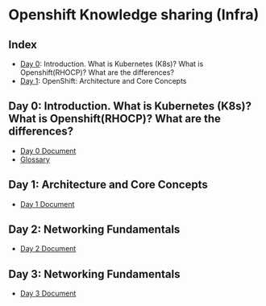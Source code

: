# Openshift Knowledge sharing (Infra)

## Index
- [Day 0](#day-0): Introduction. What is Kubernetes (K8s)? What is Openshift(RHOCP)? What are the differences?
- [Day 1](#day-1): OpenShift: Architecture and Core Concepts

## Day 0: Introduction. What is Kubernetes (K8s)? What is Openshift(RHOCP)? What are the differences?

* [Day 0 Document](./day-0/day-0.md)
* [Glossary](./day-0/glossary.md)

## Day 1: Architecture and Core Concepts

* [Day 1 Document](./day-1/day-1.md)

## Day 2: Networking Fundamentals

* [Day 2 Document](./day-2/day-2.md)

## Day 3: Networking Fundamentals

* [Day 3 Document](./day-3/day-3.md)
